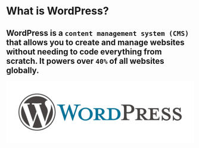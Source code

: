 # What is WordPress?
## WordPress is a `content management system (CMS)` that allows you to create and manage websites without needing to code everything from scratch. It powers over `40%` of all websites globally.
![logo](https://github.com/AnubhavChaturvedi-GitHub/AnubhavChaturvedi-GitHub/blob/main/WordPress/SRC/WordPress-logo.jpg?raw=true)
